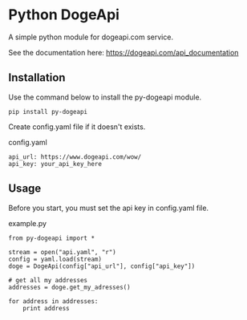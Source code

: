 # Python DogeApi

A simple python module for dogeapi.com service.

See the documentation here: https://dogeapi.com/api_documentation

## Installation

Use the command below to install the py-dogeapi module.

    pip install py-dogeapi

Create config.yaml file if it doesn't exists.

config.yaml

    api_url: https://www.dogeapi.com/wow/
    api_key: your_api_key_here

## Usage

Before you start, you must set the api key in config.yaml file.

example.py

    from py-dogeapi import *
    
    stream = open("api.yaml", "r")
    config = yaml.load(stream)
    doge = DogeApi(config["api_url"], config["api_key"])
    
    # get all my addresses
    addresses = doge.get_my_adresses()

    for address in addresses:
    	print address
